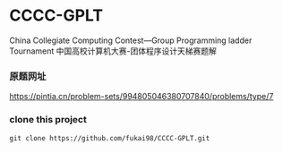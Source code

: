 # CCCC-GPLT
China Collegiate Computing Contest—Group Programming ladder Tournament
中国高校计算机大赛-团体程序设计天梯赛题解

### 原题网址
https://pintia.cn/problem-sets/994805046380707840/problems/type/7

### clone this project
``` git
git clone https://github.com/fukai98/CCCC-GPLT.git
```